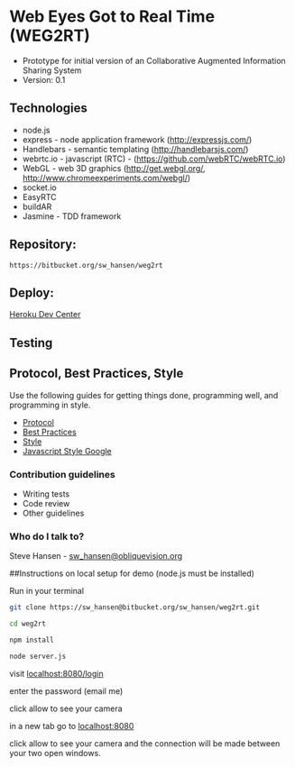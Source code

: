 # Web Eyes Got to Real Time (WEG2RT) #

* Prototype for initial version of an Collaborative Augmented Information Sharing System
* Version: 0.1

## Technologies

* node.js
* express - node  application framework (http://expressjs.com/)
* Handlebars - semantic templating (http://handlebarsjs.com/)
* webrtc.io - javascript (RTC) -  (https://github.com/webRTC/webRTC.io)
* WebGL -  web 3D graphics (http://get.webgl.org/, http://www.chromeexperiments.com/webgl/)
* socket.io
* EasyRTC
* buildAR
* Jasmine - TDD framework

## Repository:

    https://bitbucket.org/sw_hansen/weg2rt

## Deploy: 

[Heroku Dev Center](https://devcenter.heroku.com/articles/getting-started-with-nodejs#introduction)

## Testing

## Protocol, Best Practices, Style

Use the following guides for getting things done, programming well, and
programming in style.

* [Protocol](http://github.com/thoughtbot/guides/blob/master/protocol)
* [Best Practices](http://github.com/thoughtbot/guides/blob/master/best-practices)
* [Style](http://github.com/thoughtbot/guides/blob/master/style)
* [Javascript Style Google](https://google-styleguide.googlecode.com/svn/trunk/javascriptguide.xml)

### Contribution guidelines ###

* Writing tests
* Code review
* Other guidelines

### Who do I talk to? ###

Steve Hansen - sw_hansen@obliquevision.org


##Instructions on local setup for demo (node.js must be installed)

Run in your terminal

```bash
git clone https://sw_hansen@bitbucket.org/sw_hansen/weg2rt.git
```

```bash
cd weg2rt
```

```bash
npm install
```

```bash
node server.js
```

visit [localhost:8080/login](http://localhost:8080/login)

enter the password (email me)

click allow to see your camera

in a new tab go to [localhost:8080](http://localhost:8080)

click allow to see your camera and the connection will be made between your two open windows.



